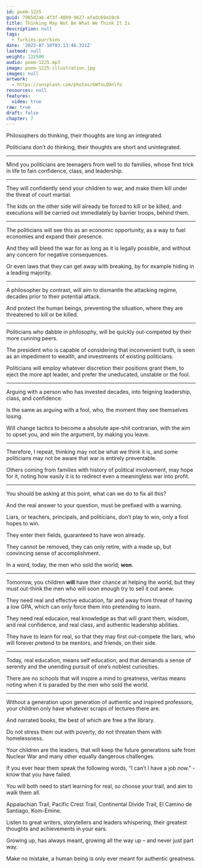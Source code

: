 ```yaml
---
id: poem-1225
guid: 7965d2ab-4f3f-48b9-9627-afadc69a19c0
title: Thinking May Not Be What We Think It Is
description: null
tags:
  - furkies-purrkies
date: '2023-07-10T03:13:46.321Z'
lastmod: null
weight: 122500
audio: poem-1225.mp3
image: poem-1225-illustration.jpg
images: null
artwork:
  - https://unsplash.com/photos/6WfsLQ9nlfo
resources: null
features:
  video: true
raw: true
draft: false
chapter: 7
---
```


Philosophers do thinking,
their thoughts are long an integrated.

Politicians don’t do thinking,
their thoughts are short and unintegrated.

---

Mind you politicians are teenagers from well to do families,
whose first trick in life to fain confidence, class, and leadership.

---

They will confidently send your children to war,
and make them kill under the threat of court martial.

The kids on the other side will already be forced to kill or be killed,
and executions will be carried out immediately by barrier troops, behind them.

---

The politicians will see this as an economic opportunity,
as a way to fuel economies and expand their presence.

And they will bleed the war for as long as it is legally possible,
and without any concern for negative consequences.

Or even laws that they can get away with breaking,
by for example hiding in a leading majority.

---

A philosopher by contrast, will aim to dismantle the attacking regime,
decades prior to their potential attack.

And protect the human beings, preventing the situation,
where they are threatened to kill or be killed.

---

Politicians who dabble in philosophy,
will be quickly out-competed by their more cunning peers.

The president who is capable of considering that inconvenient truth,
is seen as an impediment to wealth, and investments of existing politicians.

Politicians will employ whatever discretion their positions grant them,
to eject the more apt leader, and prefer the uneducated, unstable or the fool.

---

Arguing with a person who has invested decades,
into feigning leadership, class, and confidence.

Is the same as arguing with a fool,
who, the moment they see themselves losing.

Will change tactics to become a absolute ape-shit contrarian,
with the aim to upset you, and win the argument, by making you leave.

---

Therefore, I repeat, thinking may not be what we think it is,
and some politicians may not be aware that war is entirely preventable.

Others coming from families with history of political involvement,
may hope for it, noting how easily it is to redirect even a meaningless war into profit.

---

You should be asking at this point,
what can we do to fix all this?

And the real answer to your question,
must be prefixed with a warning.

Liars, or teachers, principals, and politicians, don’t play to win,
only a fool hopes to win.

They enter their fields,
guaranteed to have won already.

They cannot be removed,
they can only retire, with a made up, but convincing sense of accomplishment.

In a word, today,
the men who sold the world; __won__.

---

Tomorrow, you children __will__ have their chance at helping the world,
but they must out-think the men who will soon enough try to sell it out anew.

They need real and effective education, far and away from threat of having a low GPA,
which can only force them into pretending to learn.

They need real educaion, real knowledge as that will grant them,
wisdom, and real confidence, and real class, and authentic leadership abilities.

They have to learn for real, so that they may first out-compete the liars,
who will forever pretend to be mentors, and friends, on their side.

---

Today, real education, means self education,
and that demands a sense of serenity and the unending pursuit of one’s noblest curiosities.

There are no schools that will inspire a mind to greatness,
veritas means noting when it is paraded by the men who sold the world.

---

Without a generation upon generation of authentic and inspired professors,
your children only have whatever scraps of lectures there are.

And narrated books,
the best of which are free a the library.

Do not stress them out with poverty,
do not threaten them with homelessness.

Your children are the leaders,
that will keep the future generations safe from Nuclear War and many other equally dangerous challenges.

If you ever hear them speak the following words,
“I can’t I have a job now.” - know that you have failed.

You will both need to start learning for real,
so choose your trail, and aim to walk them all.

Appalachian Trail, Pacific Crest Trail, Continental Divide Trail,
El Camino de Santiago, Kom-Emine.

Listen to great writers, storytellers and leaders whispering,
their greatest thoughts and achievements in your ears.

Growing up, has always meant,
growing all the way up – and never just part way.

Make no mistake,
a human being is only ever meant for authentic greatness.
